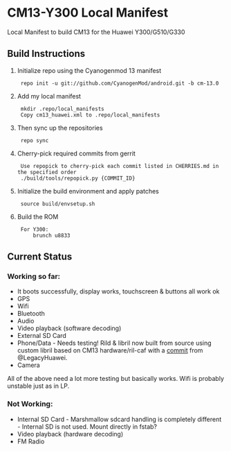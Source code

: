 CM13-Y300 Local Manifest
========================

Local Manifest to build CM13 for the Huawei Y300/G510/G330

Build Instructions
-----------------------------------------------------------------------------

1. Initialize repo using the Cyanogenmod 13 manifest
    
        repo init -u git://github.com/CyanogenMod/android.git -b cm-13.0

2. Add my local manifest

        mkdir .repo/local_manifests
        Copy cm13_huawei.xml to .repo/local_manifests

3. Then sync up the repositories
 
        repo sync

4. Cherry-pick required commits from gerrit

        Use repopick to cherry-pick each commit listed in CHERRIES.md in the specified order
		./build/tools/repopick.py {COMMIT_ID}
		

5. Initialize the build environment and apply patches

        source build/envsetup.sh
    
6. Build the ROM

        For Y300:
            brunch u8833


Current Status
-----------------------------------------------------------------------------

### Working so far:

* It boots successfully, display works, touchscreen & buttons all work ok
* GPS
* Wifi
* Bluetooth
* Audio
* Video playback (software decoding)
* External SD Card
* Phone/Data - Needs testing! Rild & libril now built from source using custom libril based on CM13 hardware/ril-caf with a [commit][1] from @LegacyHuawei.
* Camera

All of the above need a lot more testing but basically works. Wifi is probably unstable just as in LP.

### Not Working:

* Internal SD Card - Marshmallow sdcard handling is completely different - Internal SD is not used. Mount directly in fstab?
* Video playback (hardware decoding)
* FM Radio

[1]: https://github.com/LegacyHuawei/android_device_huawei_u8860/commit/63474ebe2e33a6fb7ae39f778940b30f9efe917c